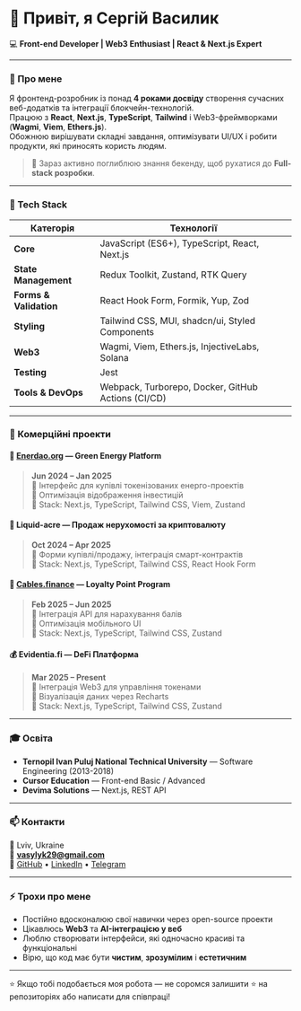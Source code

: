 # 👋 Привіт, я Сергій Василик

💻 **Front-end Developer | Web3 Enthusiast | React & Next.js Expert**

---

### 🚀 Про мене

Я фронтенд-розробник із понад **4 роками досвіду** створення сучасних веб-додатків та інтеграції блокчейн-технологій.  
Працюю з **React**, **Next.js**, **TypeScript**, **Tailwind** і Web3-фреймворками (**Wagmi**, **Viem**, **Ethers.js**).  
Обожнюю вирішувати складні завдання, оптимізувати UI/UX і робити продукти, які приносять користь людям.

> 🔭 Зараз активно поглиблюю знання бекенду, щоб рухатися до **Full-stack розробки**.

---

### 🧠 Tech Stack

| Категорія | Технології |
|-----------|-------------|
| **Core** | JavaScript (ES6+), TypeScript, React, Next.js |
| **State Management** | Redux Toolkit, Zustand, RTK Query |
| **Forms & Validation** | React Hook Form, Formik, Yup, Zod |
| **Styling** | Tailwind CSS, MUI, shadcn/ui, Styled Components |
| **Web3** | Wagmi, Viem, Ethers.js, InjectiveLabs, Solana |
| **Testing** | Jest |
| **Tools & DevOps** | Webpack, Turborepo, Docker, GitHub Actions (CI/CD) |

---

### 💼 Комерційні проекти
#### 🌱 [Enerdao.org](https://enerdao.org) — Green Energy Platform  
> **Jun 2024 – Jan 2025**  
🔹 Інтерфейс для купівлі токенізованих енерго-проектів  
🔹 Оптимізація відображення інвестицій  
🧰 Stack: Next.js, TypeScript, Tailwind CSS, Viem, Zustand  

#### 🏡 Liquid-acre — Продаж нерухомості за криптовалюту  
> **Oct 2024 – Apr 2025**  
🔹 Форми купівлі/продажу, інтеграція смарт-контрактів  
🧰 Stack: Next.js, TypeScript, Tailwind CSS, React Hook Form  

#### 🎯 [Cables.finance](https://app.cables.finance) — Loyalty Point Program  
> **Feb 2025 – Jun 2025**  
🔹 Інтеграція API для нарахування балів  
🔹 Оптимізація мобільного UI  
🧰 Stack: Next.js, TypeScript, Tailwind CSS, Zustand  

#### 💰 Evidentia.fi — DeFi Платформа  
> **Mar 2025 – Present**  
🔹 Інтеграція Web3 для управління токенами  
🔹 Візуалізація даних через Recharts  
🧰 Stack: Next.js, TypeScript, Tailwind CSS, Zustand  

---

### 🎓 Освіта

- **Ternopil Ivan Puluj National Technical University** — Software Engineering (2013-2018)
- **Cursor Education** — Front-end Basic / Advanced
- **Devima Solutions** — Next.js, REST API

---

### 📫 Контакти

📍 Lviv, Ukraine  
📧 **vasylyk29@gmail.com**  
🔗 [GitHub](https://github.com/VasylykSerhiy) • [LinkedIn](https://www.linkedin.com/feed/) • [Telegram](https://t.me/Vasylyk_Sergiy)

---

### ⚡ Трохи про мене

- Постійно вдосконалюю свої навички через open-source проекти  
- Цікавлюсь **Web3** та **AI-інтеграцією у веб**  
- Люблю створювати інтерфейси, які одночасно красиві та функціональні  
- Вірю, що код має бути **чистим**, **зрозумілим** і **естетичним**

---

⭐ Якщо тобі подобається моя робота — не соромся залишити ⭐ на репозиторіях або написати для співпраці!
